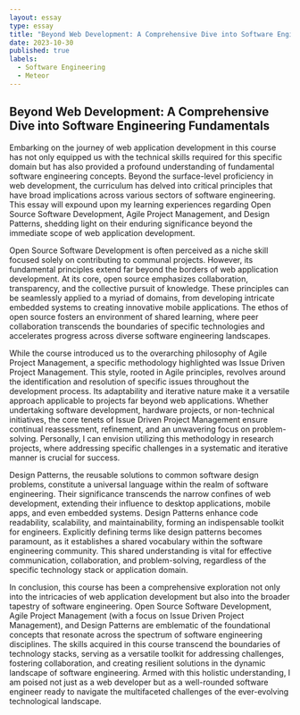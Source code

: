 ```yaml
---
layout: essay
type: essay
title: "Beyond Web Development: A Comprehensive Dive into Software Engineering Fundamentals"
date: 2023-10-30
published: true
labels:
  - Software Engineering
  - Meteor
---
```


## Beyond Web Development: A Comprehensive Dive into Software Engineering Fundamentals

Embarking on the journey of web application development in this course has not only equipped us with the technical skills required for this specific domain but has also provided a profound understanding of fundamental software engineering concepts. Beyond the surface-level proficiency in web development, the curriculum has delved into critical principles that have broad implications across various sectors of software engineering. This essay will expound upon my learning experiences regarding Open Source Software Development, Agile Project Management, and Design Patterns, shedding light on their enduring significance beyond the immediate scope of web application development.

Open Source Software Development is often perceived as a niche skill focused solely on contributing to communal projects. However, its fundamental principles extend far beyond the borders of web application development. At its core, open source emphasizes collaboration, transparency, and the collective pursuit of knowledge. These principles can be seamlessly applied to a myriad of domains, from developing intricate embedded systems to creating innovative mobile applications. The ethos of open source fosters an environment of shared learning, where peer collaboration transcends the boundaries of specific technologies and accelerates progress across diverse software engineering landscapes.

While the course introduced us to the overarching philosophy of Agile Project Management, a specific methodology highlighted was Issue Driven Project Management. This style, rooted in Agile principles, revolves around the identification and resolution of specific issues throughout the development process. Its adaptability and iterative nature make it a versatile approach applicable to projects far beyond web applications. Whether undertaking software development, hardware projects, or non-technical initiatives, the core tenets of Issue Driven Project Management ensure continual reassessment, refinement, and an unwavering focus on problem-solving. Personally, I can envision utilizing this methodology in research projects, where addressing specific challenges in a systematic and iterative manner is crucial for success.

Design Patterns, the reusable solutions to common software design problems, constitute a universal language within the realm of software engineering. Their significance transcends the narrow confines of web development, extending their influence to desktop applications, mobile apps, and even embedded systems. Design Patterns enhance code readability, scalability, and maintainability, forming an indispensable toolkit for engineers. Explicitly defining terms like design patterns becomes paramount, as it establishes a shared vocabulary within the software engineering community. This shared understanding is vital for effective communication, collaboration, and problem-solving, regardless of the specific technology stack or application domain.

In conclusion, this course has been a comprehensive exploration not only into the intricacies of web application development but also into the broader tapestry of software engineering. Open Source Software Development, Agile Project Management (with a focus on Issue Driven Project Management), and Design Patterns are emblematic of the foundational concepts that resonate across the spectrum of software engineering disciplines. The skills acquired in this course transcend the boundaries of technology stacks, serving as a versatile toolkit for addressing challenges, fostering collaboration, and creating resilient solutions in the dynamic landscape of software engineering. Armed with this holistic understanding, I am poised not just as a web developer but as a well-rounded software engineer ready to navigate the multifaceted challenges of the ever-evolving technological landscape.
